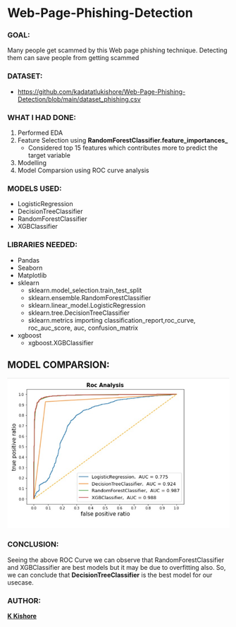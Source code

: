 # Web-Page-Phishing-Detection

###  GOAL: 
Many people get scammed by this Web page phishing technique. Detecting them can save people from getting scammed

### DATASET:
- https://github.com/kadatatlukishore/Web-Page-Phishing-Detection/blob/main/dataset_phishing.csv

### WHAT I HAD DONE:

1. Performed EDA 
2. Feature Selection using **RandomForestClassifier.feature_importances_** 
    - Considered top 15 features which contributes more to predict the target variable
3. Modelling 
4. Model Comparsion using ROC curve analysis

### MODELS USED: 
- LogisticRegression
- DecisionTreeClassifier
- RandomForestClassifier
- XGBClassifier

### LIBRARIES NEEDED:  
- Pandas 
- Seaborn
-  Matplotlib
- sklearn
  - sklearn.model_selection.train_test_split
  - sklearn.ensemble.RandomForestClassifier
  - sklearn.linear_model.LogisticRegression
  - sklearn.tree.DecisionTreeClassifier
   - sklearn.metrics importing classification_report,roc_curve, roc_auc_score, auc, confusion_matrix
- xgboost
  - xgboost.XGBClassifier

## MODEL COMPARSION:

![](https://github.com/kadatatlukishore/Web-Page-Phishing-Detection/blob/main/Roc-curve.jpg)

### CONCLUSION:
Seeing the above ROC Curve we can observe that RandomForestClassifier and XGBClassifier are best models but it may be due to overfitting also. So, we can conclude that **DecisionTreeClassifier** is the best model for our usecase.


### AUTHOR:

[**K Kishore**](https://www.linkedin.com/in/kadatatlukishore/)
